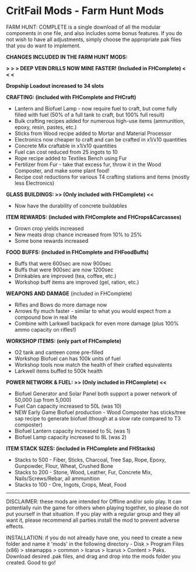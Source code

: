 # CritFail Mods - Farm Hunt Mods

FARM HUNT: COMPLETE is a single download of all the modular components in one file, and also includes some bonus features. If you do not wish to have all adjustments, simply choose the appropriate pak files that you do want to implement.

**CHANGES INCLUDED IN THE FARM HUNT MODS:**

**> > > DEEP VEIN DRILLS NOW MINE FASTER! (Included in FHComplete) < < <**

**Dropship Loadout increased to 34 slots**

**CRAFTING: (included with FHComplete and FHCraft)**
* Lantern and Biofuel Lamp - now require fuel to craft, but come fully filled with fuel (50% of a full tank to craft, but 100% full result)
* Bulk crafting recipes added for numerous high-use items (ammunition, epoxy, resin, pastes, etc.)
* Sticks from Wood recipe added to Mortar and Material Processor
* Electronics now cheaper to craft and can be crafted in x1/x10 quantities
* Concrete Mix craftable in x1/x10 quantities
* Fuel can cost reduced from 25 ingots to 10
* Rope recipe added to Textiles Bench using Fur
* Fertilizer from Fur - take that excess fur, throw it in the Wood Composter, and make some plant food!
* Recipe cost reductions for various T4 crafting stations and items (mostly less Electronics)

**GLASS BUILDINGS: >> (Only included with FHComplete) <<**
* Now have the durability of concrete buildables

**ITEM REWARDS: (included with FHComplete and FHCrops&Carcasses)**
* Grown crop yields increased
* New meats drop chance increased from 10% to 25%
* Some bone rewards increased

**FOOD BUFFS: (included in FHComplete and FHFoodBuffs)**
* Buffs that were 600sec are now 900sec
* Buffs that were 900sec are now 1200sec
* Drinkables are improved (tea, coffee, etc.)
* Workshop buff items are improved (gel, ration, etc.)

**WEAPONS AND DAMAGE** (included in FHComplete)
* Rifles and Bows do more damage now
* Arrows fly much faster - similar to what you would expect from a compound bow in real life
* Combine with Larkwell backpack for even more damage (plus 100% ammo capacity on rifles!)

**WORKSHOP ITEMS: (only part of FHComplete)**
* O2 tank and canteen come pre-filled
* Workshop Biofuel can has 100k units of fuel
* Workshop tools now match the health of their crafted equivalents
* Larkwell items buffed to 500k health

**POWER NETWORK & FUEL: >> (Only included in FHComplete) <<**
* Biofuel Generator and Solar Panel both support a power network of 50,000 (up from 5,000)
* Fuel Can capacity increased to 50L (was 10)
* NEW Early Game Biofuel production - Wood Composter has sticks/tree sap recipe to generate biofuel (though at a slow rate compared to T3 composter)
* Biofuel Lantern capacity increased to 5L (was 1)
* Biofuel Lamp capacity increased to 8L (was 2)

**ITEM STACK SIZES: (included in FHComplete and FHStacks)**
* Stacks to 500 - Fiber, Sticks, Charcoal, Tree Sap, Rope, Epoxy, Gunpowder, Flour, Wheat, Crushed Bone
* Stacks to 200 - Stone, Wood, Leather, Fur, Concrete Mix, Nails/Screws/Rebar, all ammunition
* Stacks to 100 - Ore, Ingots, Crops, Meat, Food

----------------------------------------------------------------------------------------------------------------------------------------------------------------------------------------------------------------------------------------------------------------------------------------------------------------------------------------------

DISCLAIMER: these mods are intended for Offline and/or solo play. It can potentially ruin the game for others when playing together, so please do not put yourself in that situation. If you play with a regular group and they all want it, please recommend all parties install the mod to prevent adverse effects.

INSTALLATION: if you do not already have one, you need to create a new folder and name it 'mods' in the following directory - Disk > Program Files (x86) > steamapps > common > Icarus > Icarus > Content > Paks. Download desired .pak files, and drag and drop into the mods folder you created. Good to go!
